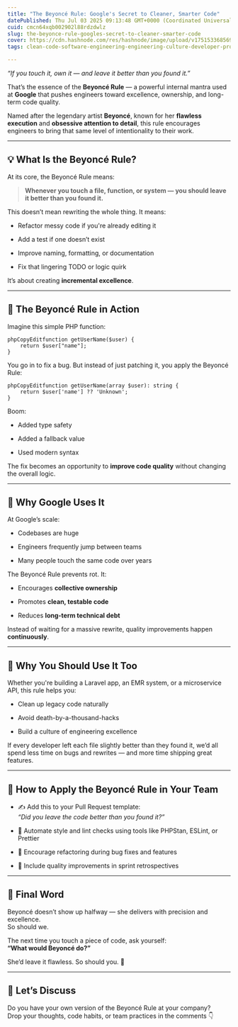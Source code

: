 ```yaml
---
title: "The Beyoncé Rule: Google's Secret to Cleaner, Smarter Code"
datePublished: Thu Jul 03 2025 09:13:48 GMT+0000 (Coordinated Universal Time)
cuid: cmcn64xqb002902l88rdzdwlz
slug: the-beyonce-rule-googles-secret-to-cleaner-smarter-code
cover: https://cdn.hashnode.com/res/hashnode/image/upload/v1751533685690/e9855dae-32b3-4ee6-810c-e15daa066090.png
tags: clean-code-software-engineering-engineering-culture-developer-productivity-code-quality-best-practices-google-tech-culture-team-culture-career-advice-workplace-productivity-beyoncerule-tech-leadership-continuous-improvement-code-review-refactoring

---
```


*“If you touch it, own it — and leave it better than you found it.”*

That’s the essence of the **Beyoncé Rule** — a powerful internal mantra used at **Google** that pushes engineers toward excellence, ownership, and long-term code quality.

Named after the legendary artist **Beyoncé**, known for her **flawless execution** and **obsessive attention to detail**, this rule encourages engineers to bring that same level of intentionality to their work.

---

## 💡 What Is the Beyoncé Rule?

At its core, the Beyoncé Rule means:

> **Whenever you touch a file, function, or system — you should leave it better than you found it.**

This doesn’t mean rewriting the whole thing. It means:

* Refactor messy code if you're already editing it
    
* Add a test if one doesn’t exist
    
* Improve naming, formatting, or documentation
    
* Fix that lingering TODO or logic quirk
    

It’s about creating **incremental excellence**.

---

## 🧪 The Beyoncé Rule in Action

Imagine this simple PHP function:

```plaintext
phpCopyEditfunction getUserName($user) {
    return $user["name"];
}
```

You go in to fix a bug. But instead of just patching it, you apply the Beyoncé Rule:

```plaintext
phpCopyEditfunction getUserName(array $user): string {
    return $user['name'] ?? 'Unknown';
}
```

Boom:

* Added type safety
    
* Added a fallback value
    
* Used modern syntax
    

The fix becomes an opportunity to **improve code quality** without changing the overall logic.

---

## 🧱 Why Google Uses It

At Google’s scale:

* Codebases are huge
    
* Engineers frequently jump between teams
    
* Many people touch the same code over years
    

The Beyoncé Rule prevents rot. It:

* Encourages **collective ownership**
    
* Promotes **clean, testable code**
    
* Reduces **long-term technical debt**
    

Instead of waiting for a massive rewrite, quality improvements happen **continuously**.

---

## 🎯 Why You Should Use It Too

Whether you're building a Laravel app, an EMR system, or a microservice API, this rule helps you:

* Clean up legacy code naturally
    
* Avoid death-by-a-thousand-hacks
    
* Build a culture of engineering excellence
    

If every developer left each file slightly better than they found it, we’d all spend less time on bugs and rewrites — and more time shipping great features.

---

## 🔧 How to Apply the Beyoncé Rule in Your Team

* ✍️ Add this to your Pull Request template:  
    *“Did you leave the code better than you found it?”*
    
* 🧪 Automate style and lint checks using tools like PHPStan, ESLint, or Prettier
    
* 💬 Encourage refactoring during bug fixes and features
    
* 🧱 Include quality improvements in sprint retrospectives
    

---

## 🎤 Final Word

Beyoncé doesn’t show up halfway — she delivers with precision and excellence.  
So should we.

The next time you touch a piece of code, ask yourself:  
**“What would Beyoncé do?”**

She’d leave it flawless. So should you. 💎

---

## 💬 Let’s Discuss

Do you have your own version of the Beyoncé Rule at your company?  
Drop your thoughts, code habits, or team practices in the comments 👇